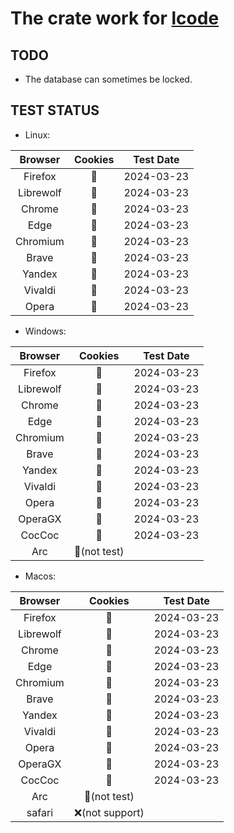 # The crate work for [lcode](https://crates.io/crates/lcode)

## TODO

- The database can sometimes be locked.

## TEST STATUS

- Linux:

|  Browser  | Cookies | Test Date  |
| :-------: | :-----: | :--------: |
|  Firefox  |   🔑    | 2024-03-23 |
| Librewolf |   🔑    | 2024-03-23 |
|  Chrome   |   🔑    | 2024-03-23 |
|   Edge    |   🔑    | 2024-03-23 |
| Chromium  |   🔑    | 2024-03-23 |
|   Brave   |   🔑    | 2024-03-23 |
|  Yandex   |   🔑    | 2024-03-23 |
|  Vivaldi  |   🔑    | 2024-03-23 |
|   Opera   |   🔑    | 2024-03-23 |

- Windows:

|  Browser  |   Cookies    | Test Date  |
| :-------: | :----------: | :--------: |
|  Firefox  |      🔑      | 2024-03-23 |
| Librewolf |      🔑      | 2024-03-23 |
|  Chrome   |      🔑      | 2024-03-23 |
|   Edge    |      🔑      | 2024-03-23 |
| Chromium  |      🔑      | 2024-03-23 |
|   Brave   |      🔑      | 2024-03-23 |
|  Yandex   |      🔑      | 2024-03-23 |
|  Vivaldi  |      🔑      | 2024-03-23 |
|   Opera   |      🔑      | 2024-03-23 |
|  OperaGX  |      🔑      | 2024-03-23 |
|  CocCoc   |      🔑      | 2024-03-23 |
|    Arc    | 🚫(not test) |            |

- Macos:

|  Browser  |     Cookies     | Test Date  |
| :-------: | :-------------: | :--------: |
|  Firefox  |       🔑        | 2024-03-23 |
| Librewolf |       🔑        | 2024-03-23 |
|  Chrome   |       🔑        | 2024-03-23 |
|   Edge    |       🔑        | 2024-03-23 |
| Chromium  |       🔑        | 2024-03-23 |
|   Brave   |       🔑        | 2024-03-23 |
|  Yandex   |       🔑        | 2024-03-23 |
|  Vivaldi  |       🔑        | 2024-03-23 |
|   Opera   |       🔑        | 2024-03-23 |
|  OperaGX  |       🔑        | 2024-03-23 |
|  CocCoc   |       🔑        | 2024-03-23 |
|    Arc    |  🚫(not test)   |            |
|  safari   | ❌(not support) |            |
